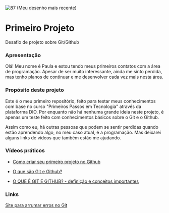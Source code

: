 

![87](https://github.com/PaulaLeandra/Primeiro-Projeto/assets/133825383/d8b3b79a-37fa-4774-8d6e-1308884a9956)
(Meu desenho mais recente)

# Primeiro Projeto

Desafio de projeto sobre Git/Github

### Apresentação

Olá! Meu nome é Paula e estou tendo meus primeiros contatos com a área de programação. Apesar de ser muito interessante, ainda me sinto perdida, mas tenho planos de continuar e me desenvolver cada vez mais nesta área. 

### Propósito deste projeto

Este é o meu primeiro repositório, feito para testar meus conhecimentos com base no curso "Primeiros Passos em Tecnologia" através da plataforma DIO. Por enquanto não há nenhuma grande ideia neste projeto, é apenas um teste feito com conhecimentos básicos sobre o Git e o Github.


Assim como eu, há outras pessoas que podem se sentir perdidas quando estão aprendendo algo, no meu caso atual, é a programação. Mas deixarei alguns links de vídeos que também estão me ajudando.

### Vídeos práticos

* [Como criar seu primeiro projeto no Github](https://www.youtube.com/watch?v=iR6-3AT1WfE&t=189s)
* [O que são Git e Github?](https://www.youtube.com/watch?v=P4BNi_yPehc)			

* [O QUE É GIT E GITHUB? - definição e conceitos importantes](https://www.youtube.com/watch?v=DqTITcMq68k)

### Links

[Site para arrumar erros no Git](https://www.freecodecamp.org/news/error-failed-to-push-some-refs-to-how-to-fix-in-git/)
